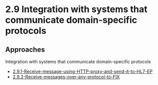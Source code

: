 # 2.9 Integration with systems that communicate domain-specific protocols

## Approaches

Integration with systems that communicate domain-specific protocols

- [2.9.1-Receive-message-using-HTTP-proxy-and-send-it-to-HL7-EP](https://github.com/wso2/product-ei/tree/product-scenarios/product-scenarios/2-Bridging-systems-that-communicate-in-different-protocols/2.9-Integration-with-systems-that-communicate-domain-specific-protocols/2.9.1-Receive-message-using-HTTP-proxy-and-send-it-to-HL7-EP)
- [2.9.2-Receive-messages-over-any-protocol-to-FIX](https://github.com/wso2/product-ei/tree/product-scenarios/product-scenarios/2-Bridging-systems-that-communicate-in-different-protocols/2.9-Integration-with-systems-that-communicate-domain-specific-protocols/2.9.2-Receive-messages-over-any-protocol-to-FIX)
